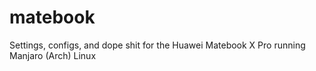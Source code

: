 # matebook
Settings, configs, and dope shit for the Huawei Matebook X Pro running Manjaro (Arch) Linux
